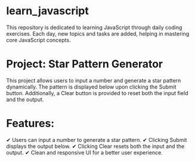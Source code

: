 # learn_javascript
 
This repository is dedicated to learning JavaScript through daily coding exercises. Each day, new topics and tasks are added, helping in mastering core JavaScript concepts.

# Project: Star Pattern Generator
This project allows users to input a number and generate a star pattern dynamically. The pattern is displayed below upon clicking the Submit button. Additionally, a Clear button is provided to reset both the input field and the output.

# Features:
✔ Users can input a number to generate a star pattern.
✔ Clicking Submit displays the output below.
✔ Clicking Clear resets both the input and the output.
✔ Clean and responsive UI for a better user experience.
